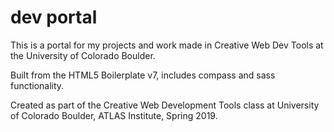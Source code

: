 # dev portal

This is a portal for my projects and work made in Creative Web Dev Tools at the University of Colorado Boulder.

Built from the HTML5 Boilerplate v7, includes compass and sass functionality. 

Created as part of the Creative Web Development Tools class at University of Colorado Boulder, ATLAS Institute, Spring 2019.